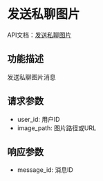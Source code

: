 # 发送私聊图片

API文档：[发送私聊图片](https://napcat.apifox.cn/226889234e0.md)

## 功能描述
发送私聊图片消息

## 请求参数
- user_id: 用户ID
- image_path: 图片路径或URL

## 响应参数
- message_id: 消息ID
